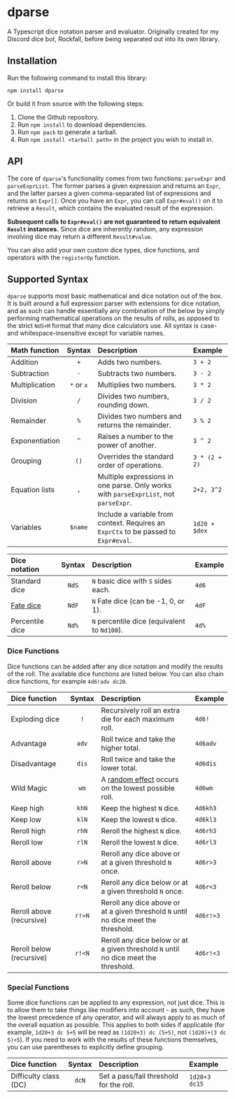 # dparse
A Typescript dice notation parser and evaluator. Originally created for my Discord dice bot, Rockfall, before being separated out into its own library.

## Installation
Run the following command to install this library:

```
npm install dparse
```

Or build it from source with the following steps:

1. Clone the Github repository.
1. Run `npm install` to download dependencies.
3. Run `npm pack` to generate a tarball.
4. Run `npm install <tarball path>` in the project you wish to install in.

## API
The core of `dparse`'s functionality comes from two functions: `parseExpr` and `parseExprList`. The former parses a given expression and returns an `Expr`, and the latter parses a given comma-separated list of expressions and returns an `Expr[]`. Once you have an `Expr`, you can call `Expr#eval()` on it to retrieve a `Result`, which contains the evaluated result of the expression. 

**Subsequent calls to `Expr#eval()` are not guaranteed to return equivalent `Result` instances.** Since dice are inherently random, any expression involving dice may return a different `Result#value`.

You can also add your own custom dice types, dice functions, and operators with the `registerOp` function.

## Supported Syntax
`dparse` supports most basic mathematical and dice notation out of the box. It is built around a full expression parser with extensions for dice notation, and as such can handle essentially any combination of the below by simply performing mathematical operations on the results of rolls, as opposed to the strict `NdS+M` format that many dice calculators use. All syntax is case- and whitespace-insensitive except for variable names.

| Math function | Syntax | Description | Example
| :--- | :---: | :--- | :---
| Addition | `+` | Adds two numbers. | `3 + 2`
| Subtraction | `-` | Subtracts two numbers. | `3 - 2`
| Multiplication | `*` or `x` | Multiplies two numbers. | `3 * 2`
| Division | `/` | Divides two numbers, rounding down. | `3 / 2`
| Remainder | `%` | Divides two numbers and returns the remainder. | `3 % 2`
| Exponentiation | `^` | Raises a number to the power of another. | `3 ^ 2`
| Grouping | `()` | Overrides the standard order of operations. | `3 * (2 + 2)`
| Equation lists | `,` | Multiple expressions in one parse. Only works with `parseExprList`, not `parseExpr`. | `2+2, 3^2`
| Variables | `$name` | Include a variable from context. Requires an `ExprCtx` to be passed to `Expr#eval`. | `1d20 + $dex`

| Dice notation | Syntax | Description | Example
| :--- | :---: | :--- | :---
| Standard dice | `NdS` | `N` basic dice with `S` sides each. | `4d6`
| [Fate dice](https://en.wikipedia.org/wiki/Fudge_(role-playing_game_system)#Fudge_dice) | `NdF` | `N` Fate dice (can be -1, 0, or 1). | `4dF`
| Percentile dice | `Nd%` | `N` percentile dice (equivalent to `Nd100`). | `4d%`

### Dice Functions
Dice functions can be added after any dice notation and modify the results of the roll. The available dice functions are listed below. You can also chain dice functions, for example `4d6!adv dc20`.

| Dice function | Syntax | Description | Example
| :--- | :---: | :--- | :---
| Exploding dice | `!` | Recursively roll an extra die for each maximum roll. | `4d6!`
| Advantage | `adv` | Roll twice and take the higher total. | `4d6adv`
| Disadvantage | `dis` | Roll twice and take the lower total. | `4d6dis`
| Wild Magic | `wm` | A [random effect](http://dnd5e.wikidot.com/sorcerer:wild-magic) occurs on the lowest possible roll. | `4d6wm`
| Keep high | `khN` | Keep the highest `N` dice. | `4d6kh3`
| Keep low | `klN` | Keep the lowest `N` dice. | `4d6kl3`
| Reroll high | `rhN` | Reroll the highest `N` dice. | `4d6rh3`
| Reroll low | `rlN` | Reroll the lowest `N` dice. | `4d6rl3`
| Reroll above | `r>N` | Reroll any dice above or at a given threshold `N` once. | `4d6r>3`
| Reroll below | `r<N` | Reroll any dice below or at a given threshold `N` once. | `4d6r<3`
| Reroll above (recursive) | `r!>N` | Reroll any dice above or at a given threshold `N` until no dice meet the threshold. | `4d6r!>3`
| Reroll below (recursive) | `r!<N` | Reroll any dice below or at a given threshold `N` until no dice meet the threshold. | `4d6r!<3`

### Special Functions
Some dice functions can be applied to any expression, not just dice. This is to allow them to take things like modifiers into account - as such, they have the lowest precedence of any operator, and will always apply to as much of the overall equation as possible. This applies to both sides if applicable (for example, `1d20+3 dc 5+5` will be read as `(1d20+3) dc (5+5)`, not `(1d20)+(3 dc 5)+5`). If you need to work with the results of these functions themselves, you can use parentheses to explicitly define grouping. 

| Dice function | Syntax | Description | Example
| :--- | :---: | :--- | :---
| Difficulty class (DC) | `dcN` | Set a pass/fail threshold for the roll. | `1d20+3 dc15`
